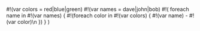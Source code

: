 #!(var colors = red|blue|green)
#!(var names = dave|john|bob)
#!(
	foreach name in #!(var names) {
		#!(foreach color in #!(var colors) {
			#!(var name) - #!(var color)\n
		})
	}
)
